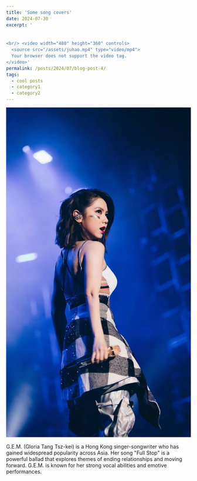 ```yaml
---
title: 'Some song covers'
date: 2024-07-30
excerpt: '


<br/> <video width="480" height="360" controls>
  <source src="/assets/juhao.mp4" type="video/mp4">
  Your browser does not support the video tag.
</video>'
permalink: /posts/2024/07/blog-post-4/
tags:
  - cool posts
  - category1
  - category2
---
```


<img src='/images/邓紫棋.png'>

G.E.M. (Gloria Tang Tsz-kei) is a Hong Kong singer-songwriter who has gained widespread popularity across Asia. Her song "Full Stop" is a powerful ballad that explores themes of ending relationships and moving forward. G.E.M. is known for her strong vocal abilities and emotive performances.
